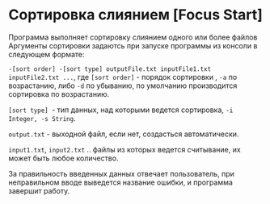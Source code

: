 # Сортировка слиянием [Focus Start]

Программа выполняет сортировку слиянием одного или более файлов 
Аргументы сортировки задаютсь при запуске программы из консоли 
в следующем формате:
		
`-[sort order] -[sort type] outputFile.txt inputFile1.txt inputFile2.txt ...`, где `[sort order]` - порядок сортировки , `-a` по возрастанию, 
либо `-d` по убыванию, по умолчанию производится сортировка по возрастанию.

`[sort type] `- тип данных, над которыми ведется сортировка,
`-i Integer, -s String`.

`output.txt` - выходной файл, если нет, создасться автоматически.

`input1.txt`, `input2.txt` .. файлы из которых ведется считывание,
их может быть любое количество.

За правильность введенных данных отвечает пользователь,
при неправильном вводе выведется название ошибки,
и программа завершит работу.

